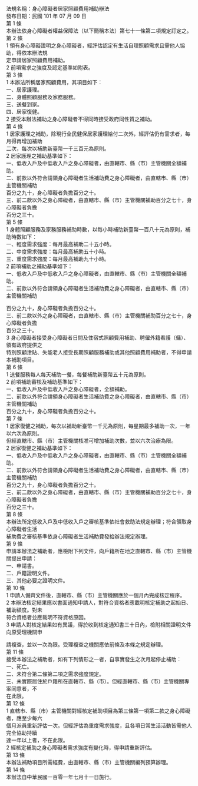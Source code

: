 法規名稱：身心障礙者居家照顧費用補助辦法  
發布日期：民國 101 年 07 月 09 日  
第 1 條  
本辦法依身心障礙者權益保障法（以下簡稱本法）第七十一條第二項規定訂定之。  
第 2 條  
1 領有身心障礙證明之身心障礙者，經評估認定有生活自理照顧需求且需他人協助，得依本辦法規  
定申請居家照顧費用補助。  
2 前項需求之強度及認定基準如附表。  
第 3 條  
1 本辦法所稱居家照顧費用，其項目如下：  
一、居家護理。  
二、身體照顧服務及家務服務。  
三、送餐到家。  
四、居家復健。  
2 接受本辦法補助之身心障礙者不得同時接受政府同性質之補助。  
第 4 條  
1 居家護理之補助，除現行全民健保居家護理給付二次外，經評估仍有需求者，每月得再增加補助  
二次，每次以補助新臺幣一千三百元為原則。  
2 居家護理之補助基準如下：  
一、低收入戶及中低收入戶之身心障礙者，由直轄市、縣（市）主管機關全額補助。  
二、前款以外符合請領身心障礙者生活補助費之身心障礙者，由直轄市、縣（市）主管機關補助  
百分之九十，身心障礙者負擔百分之十。  
三、前二款以外之身心障礙者，由直轄市、縣（市）主管機關補助百分之七十，身心障礙者負擔  
百分之三十。  
第 5 條  
1 身體照顧服務及家務服務補助時數，以每小時補助新臺幣一百八十元為原則，補助時數如下：  
一、輕度需求強度：每月最高補助二十五小時。  
二、中度需求強度：每月最高補助五十小時。  
三、重度需求強度：每月最高補助九十小時。  
2 前項補助之補助基準如下：  
一、低收入戶及中低收入戶之身心障礙者，由直轄市、縣（市）主管機關全額補助。  
二、前款以外符合請領身心障礙者生活補助費之身心障礙者，由直轄市、縣（市）主管機關補助  


百分之九十，身心障礙者負擔百分之十。  
三、前二款以外之身心障礙者，由直轄市、縣（市）主管機關補助百分之七十，身心障礙者負擔  
百分之三十。  
3 身心障礙者接受身心障礙者日間及住宿式照顧費用補助、聘僱外籍看護（傭）、領有政府提供之  
特別照顧津貼、失能老人接受長期照顧服務補助或其他照顧費用補助者，不得申請本補助項目。  
第 6 條  
1 送餐服務每人每天補助一餐，每餐補助新臺幣五十元為原則。  
2 前項補助審核及補助基準如下：  
一、低收入戶及中低收入戶之身心障礙者，全額補助。  
二、前款以外符合請領身心障礙者生活補助費之身心障礙者，由直轄市、縣（市）主管機關補助  
百分之九十，身心障礙者負擔百分之十。  
第 7 條  
1 居家復健之補助，每次以補助新臺幣一千元為原則，每星期最多補助一次，一年以六次為原則。  
但經直轄市、縣（市）主管機關核准可增加補助次數，並以六次治療為限。  
2 居家復健之補助基準如下：  
一、低收入戶及中低收入戶之身心障礙者，由直轄市、縣（市）主管機關全額補助。  
二、前款以外符合請領身心障礙者生活補助費之身心障礙者，由直轄市、縣（市）主管機關補助  
百分之九十，身心障礙者負擔百分之十。  
三、前二款以外之身心障礙者，由直轄市、縣（市）主管機關補助百分之七十，身心障礙者負擔  
百分之三十。  
第 8 條  
本辦法所定低收入戶及中低收入戶之審核基準依社會救助法規定辦理；符合領取身心障礙者生活  
補助費之審核基準依身心障礙者生活補助費發給辦法規定辦理。  
第 9 條  
申請本辦法之補助者，應檢附下列文件，向戶籍所在地之直轄市、縣（市）主管機關提出申請：  
一、申請書。  
二、戶籍證明文件。  
三、其他必要之證明文件。  
第 10 條  
1 申請人備齊文件後，直轄市、縣（市）主管機關應於一個月內完成核定程序。  
2 本辦法核定結果應以書面通知申請人，對符合資格者應載明核定補助之起始日、補助額度。對未  
符合資格者並應載明不符資格原因。  
3 申請人對核定結果如有異議，得於收到核定通知書三十日內，檢附相關證明文件向原受理機關申  


請複查，並以一次為限。受理複查之機關應依前條及本條之規定辦理。  
第 11 條  
接受本辦法之補助者，如有下列情形之一者，自事實發生之次月起停止補助：  
一、死亡。  
二、未符合第二條第二項之需求強度規定。  
三、未實際居住於戶籍所在直轄市、縣（市）。但經直轄市、縣（市）主管機關專案同意者，不  
在此限。  
第 12 條  
1 直轄市、縣（市）主管機關對經核定補助項目為第三條第一項第二款之身心障礙者，應至少每六  
個月派員重新評估一次。但經評估為重度需求強度，且各項日常生活活動皆需他人完全協助持續  
達一年以上者，不在此限。  
2 經核定補助之身心障礙者需求強度有變化時，得申請重新評估。  
第 13 條  
本辦法補助項目所需經費，由直轄市、縣（市）主管機關編列預算辦理。  
第 14 條  
本辦法自中華民國一百零一年七月十一日施行。  


